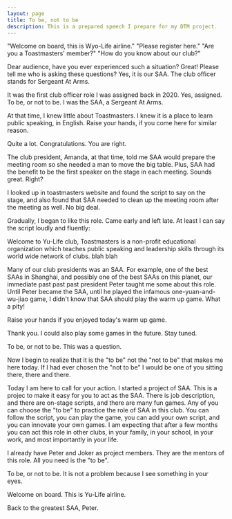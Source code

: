 ```yaml
---
layout: page
title: To be, not to be
description: This is a prepared speech I prepare for my DTM project.
---
```



"Welcome on board, this is Wyo-Life airline."
"Please register here."
"Are you a Toastmasters' member?"
"How do you know about our club?"

Dear audience, have you ever experienced such a situation?
Great! Please tell me who is asking these questions?
Yes, it is our SAA. The club officer stands for Sergeant At Arms.

It was the first club officer role I was assigned back in 2020.
Yes, assigned. To be, or not to be. I was the SAA, a Sergeant At
Arms.

At that time, I knew little about Toastmasters. I knew it is a
place to learn public speaking, in English. Raise your hands, if
you come here for similar reason.

Quite a lot. Congratulations. You are right.

The club president, Amanda, at that time, told me SAA would prepare
the meeting room so she needed a man to move the big table. Plus,
SAA had the benefit to be the first speaker on the stage in each
meeting. Sounds great. Right?

I looked up in toastmasters website and found the script to say
on the stage, and also found that SAA needed to clean up the meeting
room after the meeting as well. No big deal.

Gradually, I began to like this role. Came early and left late.
At least I can say the script loudly and fluently:

Welcome to Yu-Life club, Toastmasters is a non-profit educational
organization which teaches public speaking and leadership skills
through its world wide network of clubs. blah blah

Many of our club presidents was an SAA. For example, one of the best
SAAs in Shanghai, and possibly one of the best SAAs on this planet,
our immediate past past past president Peter taught me some about
this role. Until Peter became the SAA, until he played the infamous
one-yuan-and-wu-jiao game, I didn't know that SAA should play the
warm up game. What a pity!

Raise your hands if you enjoyed today's warm up game.

Thank you. I could also play some games in the future. Stay tuned.

To be, or not to be. This was a question.

Now I begin to realize that it is the "to be" not the "not to be"
that makes me here today. If I had ever chosen the "not to be" I
would be one of you sitting there, there and there.

Today I am here to call for your action. I started a project of
SAA. This is a projec to make it easy for you to act as the SAA.
There is job description, and there are on-stage scripts, and
there are many fun games. Any of you can choose the "to be" to
practice the role of SAA in this club. You can follow the script,
you can play the game, you can add your own script, and you can
innovate your own games. I am expecting that after a few months you
can act this role in other clubs, in your family, in your school,
in your work, and most importantly in your life.

I already have Peter and Joker as project members. They are the
mentors of this role. All you need is the "to be".

To be, or not to be. It is not a problem because I see something
in your eyes.

Welcome on board. This is Yu-Life airline.

Back to the greatest SAA, Peter.
